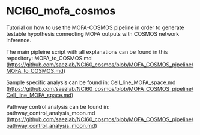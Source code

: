 # NCI60_mofa_cosmos

Tutorial on how to use the MOFA-COSMOS pipeline in order to generate testable hypothesis connecting MOFA outputs with COSMOS network inference.

The main pipleine script with all explanations can be found in this repository: MOFA_to_COSMOS.md (https://github.com/saezlab/NCI60_cosmos/blob/MOFA_COSMOS_pipeline/MOFA_to_COSMOS.md)

Sample specific analysis can be found in: Cell_line_MOFA_space.md (https://github.com/saezlab/NCI60_cosmos/blob/MOFA_COSMOS_pipeline/Cell_line_MOFA_space.md)

Pathway control analysis can be found in: pathway_control_analysis_moon.md (https://github.com/saezlab/NCI60_cosmos/blob/MOFA_COSMOS_pipeline/pathway_control_analysis_moon.md)